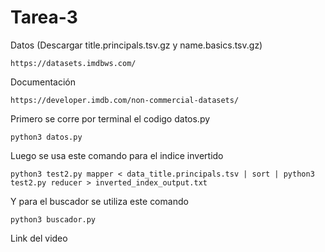 # Tarea-3

Datos (Descargar title.principals.tsv.gz y name.basics.tsv.gz)

```
https://datasets.imdbws.com/
```

Documentación
```
https://developer.imdb.com/non-commercial-datasets/
```

Primero se corre por terminal el codigo datos.py

```
python3 datos.py
```
Luego se usa este comando para el indice invertido

```
python3 test2.py mapper < data_title.principals.tsv | sort | python3 test2.py reducer > inverted_index_output.txt
```
Y para el buscador se utiliza este comando

```
python3 buscador.py
```
Link del video


```

```
